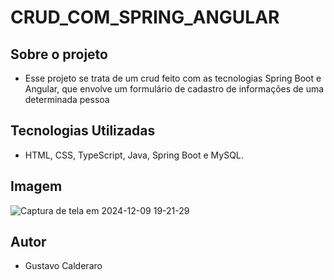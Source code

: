 # CRUD_COM_SPRING_ANGULAR

## Sobre o projeto
- Esse projeto se trata de um crud feito com as tecnologias Spring Boot e Angular, que envolve um formulário de cadastro de informações de uma determinada pessoa

## Tecnologias Utilizadas
- HTML, CSS, TypeScript, Java, Spring Boot e MySQL.

## Imagem
![Captura de tela em 2024-12-09 19-21-29](https://github.com/user-attachments/assets/18521316-b314-47d9-b353-6a784c5d7c22)

## Autor
- Gustavo Calderaro
